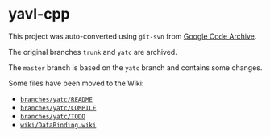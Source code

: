 # yavl-cpp

This project was auto-converted using `git-svn` from [Google Code Archive](https://code.google.com/archive/p/yavl-cpp/).

The original branches `trunk` and `yatc` are archived.

The `master` branch is based on the `yatc` branch and contains some changes.

Some files have been moved to the Wiki:

- [`branches/yatc/README`](../../wiki/Home)
- [`branches/yatc/COMPILE`](../../wiki/COMPILE)
- [`branches/yatc/TODO`](../../wiki/TODO)
- [`wiki/DataBinding.wiki`](../../wiki/Data-Binding)
 
